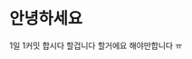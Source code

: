 # 안녕하세요
1일 1커밋
합시다
할겁니다
할거에요
해야만합니다
ㅠ
<div align="center>
![jonghopark1014's github stats](https://github-readme-stats.vercel.app/api?username=jonghopark1014&show_icons=true)
</div>